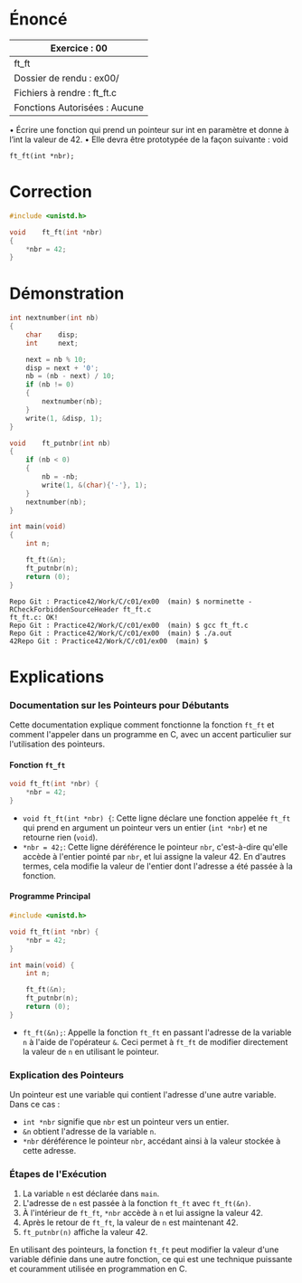 # Énoncé

| Exercice : 00                 |
| ----------------------------- |
| ft_ft                         |
| Dossier de rendu : ex00/      |
| Fichiers à rendre : ft_ft.c   |
| Fonctions Autorisées : Aucune |
• Écrire une fonction qui prend un pointeur sur int en paramètre et donne à l’int la
valeur de 42.
• Elle devra être prototypée de la façon suivante :
void
```
ft_ft(int *nbr);
```
# Correction

```C
#include <unistd.h>

void	ft_ft(int *nbr)
{
	*nbr = 42;
}

```

# Démonstration

```C
int	nextnumber(int nb)
{
	char	disp;
	int		next;

	next = nb % 10;
	disp = next + '0';
	nb = (nb - next) / 10;
	if (nb != 0)
	{
		nextnumber(nb);
	}
	write(1, &disp, 1);
}

void	ft_putnbr(int nb)
{
	if (nb < 0)
	{
		nb = -nb;
		write(1, &(char){'-'}, 1);
	}
	nextnumber(nb);
}

int	main(void)
{
	int	n;

	ft_ft(&n);
	ft_putnbr(n);
	return (0);
}
```

```
Repo Git : Practice42/Work/C/c01/ex00  (main) $ norminette -RCheckForbiddenSourceHeader ft_ft.c 
ft_ft.c: OK!
Repo Git : Practice42/Work/C/c01/ex00  (main) $ gcc ft_ft.c 
Repo Git : Practice42/Work/C/c01/ex00  (main) $ ./a.out
42Repo Git : Practice42/Work/C/c01/ex00  (main) $ 
```
# Explications

### Documentation sur les Pointeurs pour Débutants

Cette documentation explique comment fonctionne la fonction `ft_ft` et comment l'appeler dans un programme en C, avec un accent particulier sur l'utilisation des pointeurs.

#### Fonction `ft_ft`

```c
void ft_ft(int *nbr) {
    *nbr = 42;
}
```

- `void ft_ft(int *nbr) {`: Cette ligne déclare une fonction appelée `ft_ft` qui prend en argument un pointeur vers un entier (`int *nbr`) et ne retourne rien (`void`).
- `*nbr = 42;`: Cette ligne déréférence le pointeur `nbr`, c'est-à-dire qu'elle accède à l'entier pointé par `nbr`, et lui assigne la valeur 42. En d'autres termes, cela modifie la valeur de l'entier dont l'adresse a été passée à la fonction.

#### Programme Principal

```c
#include <unistd.h>

void ft_ft(int *nbr) {
    *nbr = 42;
}

int main(void) {
    int n;

    ft_ft(&n);
    ft_putnbr(n);
    return (0);
}
```

- `ft_ft(&n);`: Appelle la fonction `ft_ft` en passant l'adresse de la variable `n` à l'aide de l'opérateur `&`. Ceci permet à `ft_ft` de modifier directement la valeur de `n` en utilisant le pointeur.

### Explication des Pointeurs

Un pointeur est une variable qui contient l'adresse d'une autre variable. Dans ce cas :

- `int *nbr` signifie que `nbr` est un pointeur vers un entier.
- `&n` obtient l'adresse de la variable `n`.
- `*nbr` déréférence le pointeur `nbr`, accédant ainsi à la valeur stockée à cette adresse.

### Étapes de l'Exécution

1. La variable `n` est déclarée dans `main`.
2. L'adresse de `n` est passée à la fonction `ft_ft` avec `ft_ft(&n)`.
3. À l'intérieur de `ft_ft`, `*nbr` accède à `n` et lui assigne la valeur 42.
4. Après le retour de `ft_ft`, la valeur de `n` est maintenant 42.
5. `ft_putnbr(n)` affiche la valeur 42.

En utilisant des pointeurs, la fonction `ft_ft` peut modifier la valeur d'une variable définie dans une autre fonction, ce qui est une technique puissante et couramment utilisée en programmation en C.